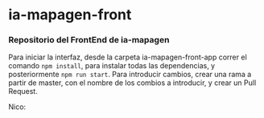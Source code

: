 # ia-mapagen-front

### Repositorio del FrontEnd de ia-mapagen
Para iniciar la interfaz, desde la carpeta ia-mapagen-front-app correr el comando ```npm install```, para instalar todas las dependencias, y posteriormente ```npm run start```.
Para introducir cambios, crear una rama a partir de master, con el nombre de los combios a introducir, y crear un Pull Request.


Nico:

